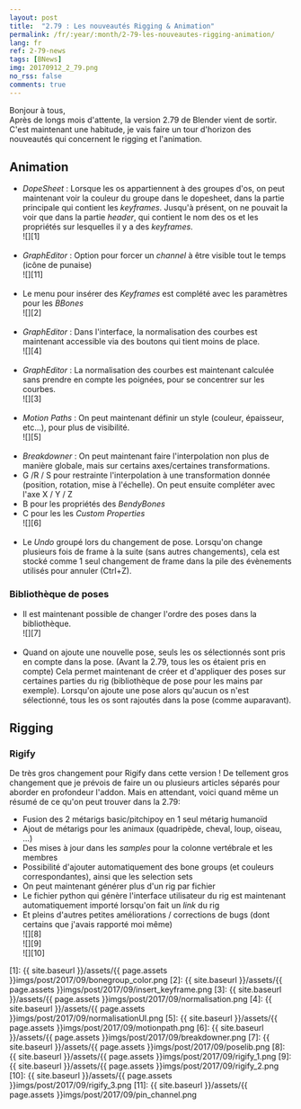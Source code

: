 ```yaml
---
layout: post
title:  "2.79 : Les nouveautés Rigging & Animation"
permalink: /fr/:year/:month/2-79-les-nouveautes-rigging-animation/
lang: fr
ref: 2-79-news
tags: [BNews]
img: 20170912_2_79.png
no_rss: false
comments: true
---
```


Bonjour à tous,  
Après de longs mois d'attente, la version 2.79 de Blender vient de sortir.  
C'est maintenant une habitude, je vais faire un tour d'horizon des nouveautés qui concernent le rigging et l'animation.  

## Animation

*  _DopeSheet_ : Lorsque les os appartiennent à des groupes d'os, on peut maintenant voir la couleur du groupe dans le dopesheet, dans la partie principale qui contient les _keyframes_. Jusqu'à présent, on ne pouvait la voir que dans la partie _header_, qui contient le nom des os et les propriétés sur lesquelles il y a des _keyframes_.  
![][1]
<br/><br/>
*  _GraphEditor_ : Option pour forcer un _channel_ à être visible tout le temps (icône de punaise)  
![][11]
<br/><br/>
*  Le menu pour insérer des _Keyframes_ est complété avec les paramètres pour les _BBones_  
![][2]
<br/><br/>
*  _GraphEditor_ : Dans l'interface, la normalisation des courbes est maintenant accessible via des boutons qui tient moins de place.  
![][4]
<br/><br/>
*  _GraphEditor_ : La normalisation des courbes est maintenant calculée sans prendre en compte les poignées, pour se concentrer sur les courbes.  
![][3]
<br/><br/>
*  _Motion Paths_ : On peut maintenant définir un style (couleur, épaisseur, etc...), pour plus de visibilité.  
![][5]
<br/><br/>
*  _Breakdowner_ : On peut maintenant faire l'interpolation non plus de manière globale, mais sur certains axes/certaines transformations.  
  *  G /R / S pour restrainte l'interpolation à une transformation donnée (position, rotation, mise à l'échelle). On peut ensuite compléter avec l'axe X / Y / Z
  *  B pour les propriétés des _BendyBones_
  *  C pour les les _Custom Properties_  
![][6]
<br/><br/>
*  Le _Undo_ groupé lors du changement de pose. Lorsqu'on change plusieurs fois de frame à la suite (sans autres changements), cela est stocké comme 1 seul changement de frame dans la pile des évènements utilisés pour annuler (Ctrl+Z).

### Bibliothèque de poses
*  Il est maintenant possible de changer l'ordre des poses dans la bibliothèque.  
![][7]
<br/><br/>
*  Quand on ajoute une nouvelle pose, seuls les os sélectionnés sont pris en compte dans la pose. (Avant la 2.79, tous les os étaient pris en compte) Cela permet maintenant de créer et d'appliquer des poses sur certaines parties du rig (bibliothèque de pose pour les mains par exemple). Lorsqu'on ajoute une pose alors qu'aucun os n'est sélectionné, tous les os sont rajoutés dans la pose (comme auparavant).



## Rigging

### Rigify

De très gros changement pour Rigify dans cette version ! De tellement gros changement que je prévois de faire un ou plusieurs articles séparés pour aborder en profondeur l'addon. Mais en attendant, voici quand même un résumé de ce qu'on peut trouver dans la 2.79:  

*  Fusion des 2 métarigs basic/pitchipoy en 1 seul métarig humanoïd  
*  Ajout de métarigs pour les animaux (quadripède, cheval, loup, oiseau, ...)  
*  Des mises à jour dans les _samples_ pour la colonne vertébrale et les membres  
*  Possibilité d'ajouter automatiquement des bone groups (et couleurs correspondantes), ainsi que les selection sets  
*  On peut maintenant générer plus d'un rig par fichier  
*  Le fichier python qui génère l'interface utilisateur du rig est maintenant automatiquement importé lorsqu'on fait un _link_ du rig  
*  Et pleins d'autres petites améliorations / corrections de bugs (dont certains que j'avais rapporté moi même)  
![][8]  
![][9]  
![][10]  

[1]: {{ site.baseurl }}/assets/{{ page.assets }}imgs/post/2017/09/bonegroup_color.png
[2]: {{ site.baseurl }}/assets/{{ page.assets }}imgs/post/2017/09/insert_keyframe.png
[3]: {{ site.baseurl }}/assets/{{ page.assets }}imgs/post/2017/09/normalisation.png
[4]: {{ site.baseurl }}/assets/{{ page.assets }}imgs/post/2017/09/normalisationUI.png
[5]: {{ site.baseurl }}/assets/{{ page.assets }}imgs/post/2017/09/motionpath.png
[6]: {{ site.baseurl }}/assets/{{ page.assets }}imgs/post/2017/09/breakdowner.png
[7]: {{ site.baseurl }}/assets/{{ page.assets }}imgs/post/2017/09/poselib.png
[8]: {{ site.baseurl }}/assets/{{ page.assets }}imgs/post/2017/09/rigify_1.png
[9]: {{ site.baseurl }}/assets/{{ page.assets }}imgs/post/2017/09/rigify_2.png
[10]: {{ site.baseurl }}/assets/{{ page.assets }}imgs/post/2017/09/rigify_3.png
[11]: {{ site.baseurl }}/assets/{{ page.assets }}imgs/post/2017/09/pin_channel.png
